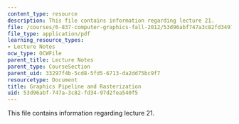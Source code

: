 ```yaml
---
content_type: resource
description: This file contains information regarding lecture 21.
file: /courses/6-837-computer-graphics-fall-2012/53d96abf747a3c82fd3497d2fea540f5_MIT6_837F12_Lec21.pdf
file_type: application/pdf
learning_resource_types:
- Lecture Notes
ocw_type: OCWFile
parent_title: Lecture Notes
parent_type: CourseSection
parent_uid: 33297f4b-5cd8-5fd5-6713-da2dd75bc9f7
resourcetype: Document
title: Graphics Pipeline and Rasterization
uid: 53d96abf-747a-3c82-fd34-97d2fea540f5
---
```

This file contains information regarding lecture 21.

